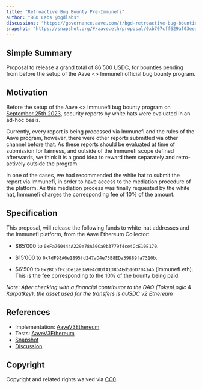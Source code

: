 ```yaml
---
title: "Retroactive Bug Bounty Pre-Immunefi"
author: "BGD Labs @bgdlabs"
discussions: "https://governance.aave.com/t/bgd-retroactive-bug-bounties-proposal-pre-immunefi/15989"
snapshot: "https://snapshot.org/#/aave.eth/proposal/0xb707cff629af03eeaa44bbbb7e38def2907a53791eb16d472dac1d45fb5ec26b"
---
```


## Simple Summary

Proposal to release a grand total of 86’500 USDC, for bounties pending from before the setup of the Aave <> Immunefi official bug bounty program.

## Motivation

Before the setup of the Aave <> Immunefi bug bounty program on [September 25th 2023](https://governance-v2.aave.com/governance/proposal/325/), security reports by white hats were evaluated in an ad-hoc basis.

Currently, every report is being processed via Immunefi and the rules of the Aave program, however, there were other reports submitted via other channel before that. As these reports should be evaluated at time of submission for fairness, and outside of the Immunefi scope defined afterwards, we think it is a good idea to reward them separately and retro-actively outside the program.

In one of the cases, we had recommended the white hat to submit the report via Immunefi, in order to have access to the mediation procedure of the platform. As this mediation process was finally requested by the white hat, Immunefi charges the corresponding fee of 10% of the amount.

## Specification

This proposal, will release the following funds to white-hat addresses and the Immunefi platform, from the Aave Ethereum Collector:

- $65’000 to `0xFa760444A229e78A50Ca9b3779f4ce4CcE10E170`.

- $15’000 to `0x7dF98A6e1895fd247aD4e75B8EDa59889fa7310b`.

- $6'500 to `0x2BC5fFc5De1a83a9e4cDDfA138bAEd516D70414b` (immunefi.eth). This is the fee corresponding to the 10% of the bounty being paid.

_Note: After checking with a financial contributor to the DAO (TokenLogic & Karpatkey), the asset used for the transfers is aUSDC v2 Ethereum_

## References

- Implementation: [AaveV3Ethereum](https://github.com/bgd-labs/aave-proposals-v3/blob/main/src/20240205_AaveV3Ethereum_RetroactiveBugBountyPreImmunefi/AaveV3Ethereum_RetroactiveBugBountyPreImmunefi_20240205.sol)
- Tests: [AaveV3Ethereum](https://github.com/bgd-labs/aave-proposals-v3/blob/main/src/20240205_AaveV3Ethereum_RetroactiveBugBountyPreImmunefi/AaveV3Ethereum_RetroactiveBugBountyPreImmunefi_20240205.t.sol)
- [Snapshot](https://snapshot.org/#/aave.eth/proposal/0xb707cff629af03eeaa44bbbb7e38def2907a53791eb16d472dac1d45fb5ec26b)
- [Discussion](https://governance.aave.com/t/bgd-retroactive-bug-bounties-proposal-pre-immunefi/15989)

## Copyright

Copyright and related rights waived via [CC0](https://creativecommons.org/publicdomain/zero/1.0/).
